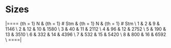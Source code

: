 # Sizes

<!-- %% svg-grid: none -->

|====
{th = 1} N     &
{th = 1} # Stm &
{th = 1} N     &
{th = 1} # Stm \\
 1   &      2  &    9   &   1146  \\
 2   &     12  &   10   &   1580  \\
 3   &     40  &   11   &   2112  \\
 4   &     96  &   12   &   2752  \\
 5   &    190  &   13   &   3510  \\
 6   &    332  &   14   &   4396  \\
 7   &    532  &   15   &   5420  \\
 8   &    800  &   16   &   6592  \\
====|

